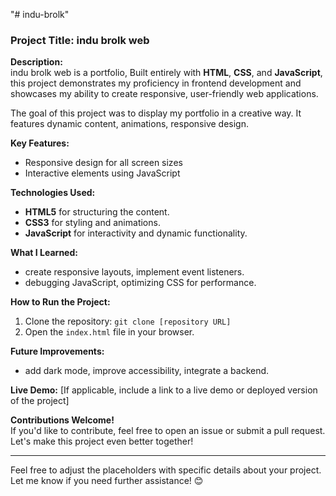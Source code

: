 "# indu-brolk" 



### Project Title: indu brolk web

**Description:**  
indu brolk web is a portfolio, Built entirely with **HTML**, **CSS**, and **JavaScript**, this project demonstrates my proficiency in frontend development and showcases my ability to create responsive, user-friendly web applications.  

The goal of this project was to display my portfolio in a creative way. It features dynamic content, animations, responsive design.  

**Key Features:**  
- Responsive design for all screen sizes  
- Interactive elements using JavaScript    

**Technologies Used:**  
- **HTML5** for structuring the content.  
- **CSS3** for styling and animations.  
- **JavaScript** for interactivity and dynamic functionality.  

**What I Learned:**  
- create responsive layouts, implement event listeners.  
- debugging JavaScript, optimizing CSS for performance.  

**How to Run the Project:**  
1. Clone the repository: `git clone [repository URL]`  
2. Open the `index.html` file in your browser.  

**Future Improvements:**  
- add dark mode, improve accessibility, integrate a backend.  

**Live Demo:** [If applicable, include a link to a live demo or deployed version of the project]  

**Contributions Welcome!**  
If you'd like to contribute, feel free to open an issue or submit a pull request. Let's make this project even better together!  

---

Feel free to adjust the placeholders with specific details about your project. Let me know if you need further assistance! 😊
